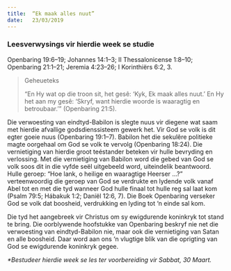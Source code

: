 ```yaml
---
title:  “Ek maak alles nuut”
date:   23/03/2019
---
```


### Leesverwysings vir hierdie week se studie 
Openbaring 19:6–19; Johannes 14:1–3; II Thessalonicense 1:8–10; Openbaring 21:1–21; Jeremia 4:23–26; I Korinthiërs 6:2, 3. 

> <p>Geheueteks</p> 
> “En Hy wat op die troon sit, het gesê: ‘Kyk, Ek maak alles nuut.’ En Hy het aan my gesê: ‘Skryf, want hierdie woorde is waaragtig en betroubaar.’” (Openbaring 21:5).

Die verwoesting van eindtyd-Babilon is slegte nuus vir diegene wat saam met hierdie afvallige godsdienssisteem gewerk het. Vir God se volk is dit egter goeie nuus (Openbaring 19:1–7). Babilon het die sekulêre politieke magte oorgehaal om God se volk te vervolg (Openbaring 18:24). Die vernietiging van hierdie groot teéstander beteken vir hulle bevryding en verlossing. Met die vernietiging van Babilon word die gebed van God se volk soos dit in die vyfde seël uitgebeeld word, uiteindelik beantwoord. Hulle geroep: “Hoe lank, o heilige en waaragtige Heerser ...?” verteenwoordig die geroep van God se verdrukte en lydende volk vanaf Abel tot en met die tyd wanneer God hulle finaal tot hulle reg sal laat kom (Psalm 79:5; Hábakuk 1:2; Daniël 12:6, 7). Die Boek Openbaring verseker God se volk dat boosheid, verdrukking en lyding tot ‘n einde sal kom. 

Die tyd het aangebreek vir Christus om sy ewigdurende koninkryk tot stand te bring. Die oorblywende hoofstukke van Openbaring beskryf nie net die verwoesting van eindtyd-Babilon nie, maar ook die vernietiging van Satan en alle boosheid. Daar word aan ons ‘n vlugtige blik van die oprigting van God se ewigdurende koninkryk gegee. 

_*Bestudeer hierdie week se les ter voorbereiding vir Sabbat, 30 Maart._